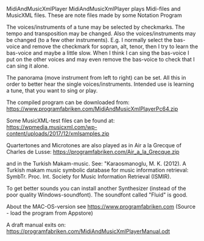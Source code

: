 MidiAndMusicXmlPlayer
MidiAndMusicXmlPlayer plays Midi-files and MusicXML files. These are note files made by some Notation Program

The voices/instruments of a tune may be selected by checkmarks. The tempo and transposition may be changed. Also the voices/instruments may be changed (to a few other instruments). E.g. I normally select the bas-voice and remove the checkmark for sopran, alt, tenor, then I try to learn the bas-voice and maybe a little slow. When I think I can sing the bas-voice I put on the other voices and may even remove the bas-voice to check that I can sing it alone.   

The panorama (move instrument from left to right) can be set. All this in order to better hear the single voices/instruments. Intended use is learning a tune, that you want to sing or play.

The compiled program can be downloaded from: 
https://www.programfabriken.com/MidiAndMusicXmlPlayerPc64.zip

Some MusicXML-test files can be found at: 
https://wpmedia.musicxml.com/wp-content/uploads/2017/12/xmlsamples.zip

Quartertones and Microtones are also played as in Air a la Grecque of Charles de Lusse:
https://programfabriken.com/Air_a_la_Grecque.zip

and in the Turkish Makam-music. See: "Karaosmanoglu, M. K. (2012). A Turkish makam music symbolic database for music information retrieval: SymbTr. Proc. Int. Society for Music Information Retrieval (ISMIR). 

To get better sounds you can install another Synthesizer (instead of the poor quality Windows-soundfont). The soundfont called "Fluid" is good.

About the MAC-OS-version see https://www.programfabriken.com (Source - load the program from Appstore)

A draft manual exits on: https://programfabriken.com/MidiAndMusicXmlPlayerManual.odt
